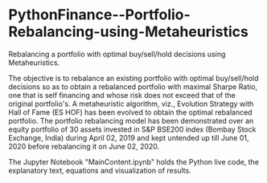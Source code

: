 # PythonFinance--Portfolio-Rebalancing-using-Metaheuristics
Rebalancing a portfolio with optimal buy/sell/hold decisions using Metaheuristics.


The objective is to rebalance an existing portfolio with optimal buy/sell/hold  decisions so as to obtain a rebalanced portfolio with maximal Sharpe Ratio, one that  is self financing and whose risk does not exceed that of the original portfolio's. 
A metaheuristic algorithm, viz., Evolution Strategy with Hall of Fame (ES HOF) has been evolved to obtain the optimal rebalanced portfolio. 
The portfolio rebalancing model has been demonstrated over an equity portfolio of 30 assets invested in S&P BSE200 index (Bombay Stock Exchange, India) during April 02, 2019 and kept untended up till June 01, 2020 before rebalancing it on June 02, 2020. 

The Jupyter Notebook "MainContent.ipynb" holds the Python live code, the explanatory text, equations and visualization of results. 
